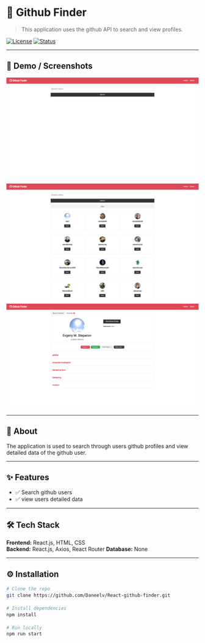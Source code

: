 # 🚀 Github Finder

> This application uses the github API to search and view profiles.

[![License](https://img.shields.io/badge/license-MIT-blue.svg)](LICENSE)
[![Status](https://img.shields.io/badge/status-repo%20only-active.svg)]()

---

## 📸 Demo / Screenshots

<p align="center">
  <img src="docs/Github Finder 1.png" alt="Github Finder 1 png" width="700">
  <img src="docs/Github Finder 2.png" alt="Github Finder 2 png" width="700">
  <img src="docs/Github Finder 3.png" alt="Github Finder 3 png" width="700">
</p>

---

## 📜 About

The application is used to search through users github profiles and view detailed data of the github user.

---

## ✨ Features

- ✅ Search github users
- ✅ view users detailed data

---

## 🛠 Tech Stack

**Frontend:** React.js, HTML, CSS  
**Backend:** React.js, Axios, React Router
**Database:** None

---

## ⚙️ Installation

```bash
# Clone the repo
git clone https://github.com/Daneelv/React-github-finder.git

# Install dependencies
npm install

# Run locally
npm run start
```
